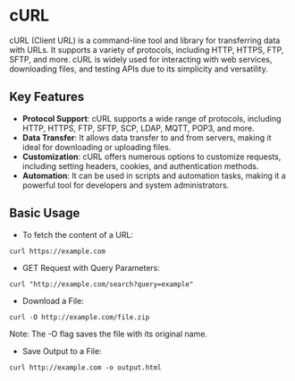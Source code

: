 # cURL

cURL (Client URL) is a command-line tool and library for transferring data with URLs. It supports a variety of protocols, including HTTP, HTTPS, FTP, SFTP, and more. cURL is widely used for interacting with web services, downloading files, and testing APIs due to its simplicity and versatility.

## Key Features

- **Protocol Support**: cURL supports a wide range of protocols, including HTTP, HTTPS, FTP, SFTP, SCP, LDAP, MQTT, POP3, and more.
- **Data Transfer**: It allows data transfer to and from servers, making it ideal for downloading or uploading files.
- **Customization**: cURL offers numerous options to customize requests, including setting headers, cookies, and authentication methods.
- **Automation**: It can be used in scripts and automation tasks, making it a powerful tool for developers and system administrators.

## Basic Usage

- To fetch the content of a URL:

```
curl https://example.com
```

- GET Request with Query Parameters:

```
curl "http://example.com/search?query=example"
```

- Download a File:

```
curl -O http://example.com/file.zip
```

Note: The -O flag saves the file with its original name.

- Save Output to a File:

```
curl http://example.com -o output.html
```

